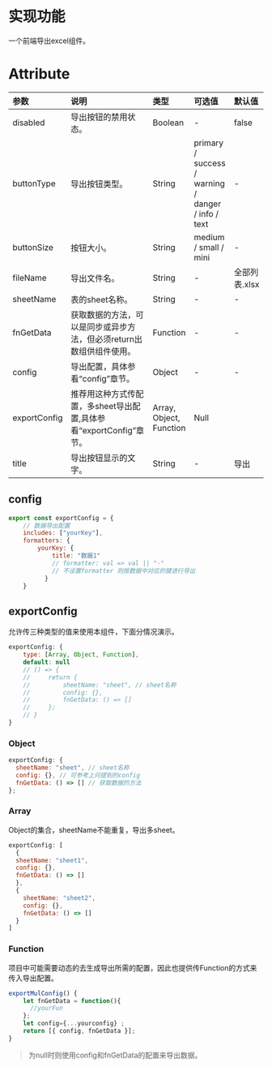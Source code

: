 # 实现功能
一个前端导出excel组件。
# Attribute
|  参数   | 说明  | 类型|可选值 |默认值|
|  :-----  | :-----  |  :-----  | :-----  |:-----  | 
|  disabled   | 导出按钮的禁用状态。  |Boolean| - |false|
|  buttonType   | 导出按钮类型。 | String |primary / success / warning / danger / info / text|-|
|  buttonSize   | 按钮大小。  | String|medium / small / mini |-|
|  fileName   | 导出文件名。  | String |-|全部列表.xlsx|
|  sheetName   | 表的sheet名称。  | String |-|-|
|  fnGetData   | 获取数据的方法，可以是同步或异步方法，但必须return出数组供组件使用。  | Function |-|-|
|  config   | 导出配置，具体参看“config”章节。  | Object |-|-|
|  exportConfig   | 推荐用这种方式传配置，多sheet导出配置,具体参看“exportConfig”章节。  | Array, Object, Function |Null||
|  title   | 导出按钮显示的文字。  | String |-|导出|

## config
```javascript
export const exportConfig = {
    // 数据导出配置
    includes: ["yourKey"],
    formatters: {
        yourKey: {
            title: "数据1"
            // formatter: val => val || "-"
            // 不设置formatter 则按数据中对应的键进行导出
          }
    }
```
## exportConfig
允许传三种类型的值来使用本组件，下面分情况演示。
```javascript
exportConfig: {
    type: [Array, Object, Function],
    default: null
    // () => {
    //     return {
    //         sheetName: "sheet", // sheet名称
    //         config: {},
    //         fnGetData: () => []
    //     };
    // }
}
```
### Object
```javascript
exportConfig: {
  sheetName: "sheet", // sheet名称
  config: {}, // 可参考上问提到的config
  fnGetData: () => [] // 获取数据的方法
};
```
### Array
Object的集合，sheetName不能重复，导出多sheet。
```javascript
exportConfig: [
  {
  sheetName: "sheet1",
  config: {},
  fnGetData: () => []
  },
  {
    sheetName: "sheet2",
    config: {},
    fnGetData: () => []
  }
]
```
### Function
项目中可能需要动态的去生成导出所需的配置，因此也提供传Function的方式来传入导出配置。
```javascript
exportMulConfig() {
    let fnGetData = function(){
      //yourFun
    };
    let config={...yourconfig} ;
    return [{ config, fnGetData }];
}
```
> 为null时则使用config和fnGetData的配置来导出数据。